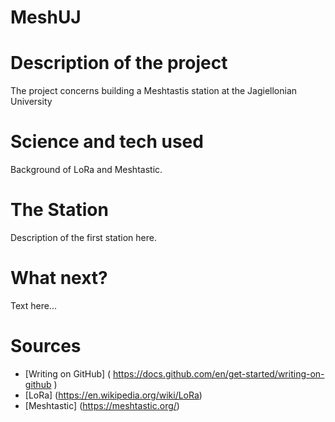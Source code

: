 # MeshUJ
# Description of the project 
The project concerns building a Meshtastis station at the Jagiellonian University
# Science and tech used 
Background of LoRa and Meshtastic. 
# The Station  
Description of the first station here.
# What next?
Text here... 
# Sources 
- [Writing on GitHub] ( https://docs.github.com/en/get-started/writing-on-github )
- [LoRa] (https://en.wikipedia.org/wiki/LoRa)
- [Meshtastic] (https://meshtastic.org/)
